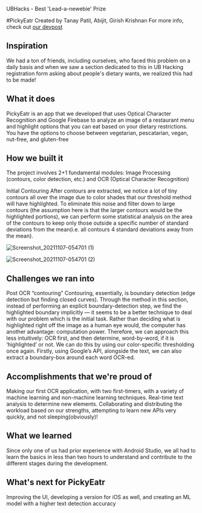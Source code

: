 UBHacks - Best 'Lead-a-newebie' Prize

#PickyEatr
Created by Tanay Patil, Abijit, Girish Krishnan
For more info, check out [our devpost](https://devpost.com/software/pickyeatr)

## Inspiration
We had a ton of friends, including ourselves, who faced this problem on a daily basis and when we saw a section dedicated to this in UB Hacking registration form asking about people's dietary wants, we realized this had to be made!

## What it does
PickyEatr is an app that we developed that uses Optical Character Recognition and Google Firebase to analyze an image of a restaurant menu and highlight options that you can eat based on your dietary restrictions. You have the options to choose between vegetarian, pescatarian, vegan, nut-free, and gluten-free

## How we built it
The project involves 2+1 fundamental modules: Image Processing (contours, color detection, etc.) and OCR (Optical Character Recognition)

Initial Contouring
After contours are extracted, we notice a lot of tiny contours all over the image due to color shades that our threshold method will have highlighted. To eliminate this noise and filter down to large contours (the assumption here is that the larger contours would be the highlighted portions), we can perform some statistical analysis on the area of the contours to keep only those outside a specific number of standard deviations from the mean(i.e. all contours 4 standard deviations away from the mean).

![Screenshot_20211107-054701 (1)](https://user-images.githubusercontent.com/89934290/140654578-d32cb6de-3b36-4a6a-bf71-b59cb9071c5a.png)

![Screenshot_20211107-054701 (2)](https://user-images.githubusercontent.com/89934290/140654583-6b0108d3-895c-4d82-858e-99790f369827.png)


## Challenges we ran into
Post OCR “contouring”
Contouring, essentially, is boundary detection (edge detection but finding closed curves). Through the method in this section, instead of performing an explicit boundary-detection step, we find the highlighted boundary implicitly — it seems to be a better technique to deal with our problem which is the initial task. Rather than deciding what is highlighted right off the image as a human eye would, the computer has another advantage: computation power. Therefore, we can approach this less intuitively: OCR first, and then determine, word-by-word, if it is ‘highlighted’ or not. We can do this by using our color-specific thresholding once again. Firstly, using Google’s API, alongside the text, we can also extract a boundary-box around each word OCR-ed.

## Accomplishments that we're proud of
Making our first OCR application, with two first-timers, with a variety of machine learning and non-machine learning techniques. Real-time text analysis to determine new elements. Collaborating and distributing the workload based on our strengths, attempting to learn new APIs very quickly, and not sleeping(obviously)!

## What we learned
Since only one of us had prior experience with Android Studio, we all had to learn the basics in less than two hours to understand and contribute to the different stages during the development.

## What's next for PickyEatr
Improving the UI, developing a version for iOS as well, and creating an ML model with a higher text detection accuracy
